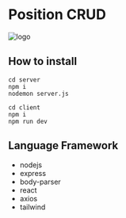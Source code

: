 # Position CRUD

![logo](https://cdn.discordapp.com/attachments/1198124910950752288/1201365639810535434/image.png?ex=65c98df0&is=65b718f0&hm=c73df8c629e0dcea9e23c71e46b17e012ba215959401c2d6cf6f948e82efd2e4&)

## How to install
```
cd server
npm i
nodemon server.js
```
```
cd client
npm i
npm run dev
```

## Language Framework
* nodejs
* express
* body-parser
* react
* axios
* tailwind
